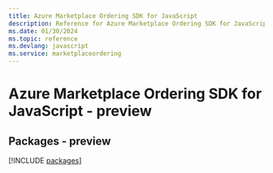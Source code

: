 ```yaml
---
title: Azure Marketplace Ordering SDK for JavaScript
description: Reference for Azure Marketplace Ordering SDK for JavaScript
ms.date: 01/30/2024
ms.topic: reference
ms.devlang: javascript
ms.service: marketplaceordering
---
```

# Azure Marketplace Ordering SDK for JavaScript - preview
## Packages - preview
[!INCLUDE [packages](marketplace-ordering-index.md)]